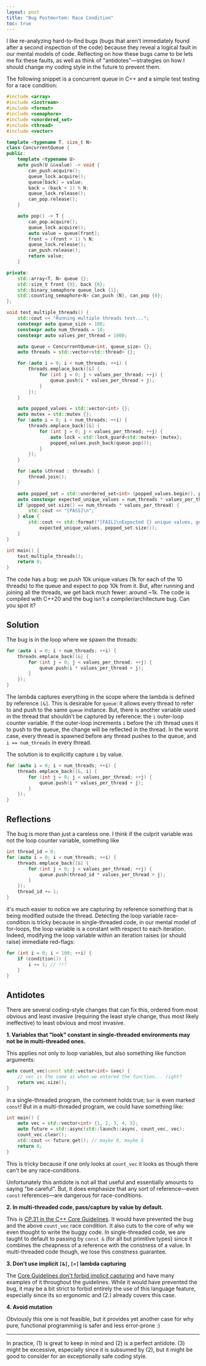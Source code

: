 ```yaml
---
layout: post
title: "Bug Postmortem: Race Condition"
toc: true
---
```


I like re-analyzing hard-to-find bugs (bugs that aren't immediately found after a second inspection of the code) because they reveal a logical fault in our mental models of code. Reflecting on how these bugs came to be lets me fix these faults, as well as think of "antidotes"—strategies on how I should change my coding style in the future to prevent them.

The following snippet is a concurrent queue in C++ and a simple test testing for a race condition:

```c++
#include <array>
#include <iostream>
#include <format>
#include <semaphore>
#include <unordered_set>
#include <thread>
#include <vector>

template <typename T, size_t N>
class ConcurrentQueue {
public:
    template <typename U>
    auto push(U &&value) -> void {
        can_push.acquire();
        queue_lock.acquire();
        queue[back] = value;
        back = (back + 1) % N;
        queue_lock.release();
        can_pop.release();
    }

    auto pop() -> T {
        can_pop.acquire();
        queue_lock.acquire();
        auto value = queue[front];
        front = (front + 1) % N;
        queue_lock.release();
        can_push.release();
        return value;
    }

private:
    std::array<T, N> queue {};
    std::size_t front {0}, back {0};
    std::binary_semaphore queue_lock {1};
    std::counting_semaphore<N> can_push {N}, can_pop {0};
};

void test_multiple_threads() {
    std::cout << "Running multiple threads test...";
    constexpr auto queue_size = 100;
    constexpr auto num_threads = 10;
    constexpr auto values_per_thread = 1000;

    auto queue = ConcurrentQueue<int, queue_size> {};
    auto threads = std::vector<std::thread> {};

    for (auto i = 0; i < num_threads; ++i) {
        threads.emplace_back([&] {
            for (int j = 0; j < values_per_thread; ++j) {
                queue.push(i * values_per_thread + j);
            }
        });
    }

    auto popped_values = std::vector<int> {};
    auto mutex = std::mutex {};
    for (auto i = 0; i < num_threads; ++i) {
        threads.emplace_back([&] {
            for (int j = 0; j < values_per_thread; ++j) {
                auto lock = std::lock_guard<std::mutex> {mutex};
                popped_values.push_back(queue.pop());
            }
        });
    }

    for (auto &thread : threads) {
        thread.join();
    }

    auto popped_set = std::unordered_set<int> {popped_values.begin(), popped_values.end()};
    auto constexpr expected_unique_values = num_threads * values_per_thread;
    if (popped_set.size() == num_threads * values_per_thread) {
        std::cout << "[PASS]\n";
    } else {
        std::cout << std::format("[FAIL]\nExpected {} unique values, got {}\n",
            expected_unique_values, popped_set.size());
    }
}

int main() {
    test_multiple_threads();
    return 0;
}
```

The code has a bug: we push 10k unique values (1k for each of the 10 threads) to the queue and expect to pop 10k from it. But, after running and joining all the threads, we get back much fewer: around ~1k. The code is compiled with C++20 and the bug isn't a compiler/architecture bug. Can you spot it?

## Solution

The bug is in the loop where we spawn the threads:

```c++
for (auto i = 0; i < num_threads; ++i) {
    threads.emplace_back([&] {
        for (int j = 0; j < values_per_thread; ++j) {
            queue.push(i * values_per_thread + j);
        }
    });
}
```

The lambda captures everything in the scope where the lambda is defined by reference `[&]`. This is desirable for `queue`: it allows every thread to refer to and push to the same `queue` instance. But, there is another variable used in the thread that shouldn't be captured by reference: the `i` outer-loop counter variable. If the outer-loop increments `i` before the `i`th thread uses it to push to the queue, the change will be reflected in the thread. In the worst case, every thread is spawned before any thread pushes to the queue, and `i == num_threads` in every thread.

The solution is to explicitly capture `i` by value.

```c++
for (auto i = 0; i < num_threads; ++i) {
    threads.emplace_back([&, i] {
        for (int j = 0; j < values_per_thread; ++j) {
            queue.push(i * values_per_thread + j);
        }
    });
}
```

## Reflections

The bug is more than just a careless one. I think if the culprit variable was not the loop counter variable, something like

```c++
int thread_id = 0;
for (auto i = 0; i < num_threads; ++i) {
    threads.emplace_back([&] {
        for (int j = 0; j < values_per_thread; ++j) {
            queue.push(thread_id * values_per_thread + j);
        }
    });
    thread_id += 1;
}
```

it's much easier to notice we are capturing by reference something that is being modified outside the thread. Detecting the loop variable race-condition is tricky because in single-threaded code, in our mental model of for-loops, the loop variable is a constant with respect to each iteration. Indeed, modifying the loop variable within an iteration raises (or should raise) immediate red-flags:

```c++
for (int i = 0; i < 100; ++i) {
    if (condition()) {
        i += 1; // !!!
    }
}
```

## Antidotes

There are several coding-style changes that can fix this, ordered from most obvious and least invasive (requiring the least style change, thus most likely ineffective) to least obvious and most invasive.

**1. Variables that "look" constant in single-threaded environments may not be in multi-threaded ones.**

This applies not only to loop variables, but also something like function arguments:

```c++
auto count_vec(const std::vector<int> &vec) {
    // vec is the same as when we entered the function... right?
    return vec.size();
}
```
in a single-threaded program, the comment holds true; `bar` is even marked `const`! But in a multi-threaded program, we could have something like:

```c++
int main() {
    auto vec = std::vector<int> {1, 2, 3, 4, 5};
    auto future = std::async(std::launch::async, count_vec, vec);
    count_vec.clear();
    std::cout << future.get(); // maybe 0, maybe 5
    return 0;
}
```

This is tricky because if one only looks at `count_vec` it looks as though there can't be any race-conditions.

Unfortunately this antidote is not all that useful and essentially amounts to saying "be careful". But, it does emphasize that any sort of reference—even `const` references—are dangerous for race-conditions.


**2. In multi-threaded code, pass/capture by value by default.**

This is [CP.31 in the C++ Core Guidelines](https://isocpp.github.io/CppCoreGuidelines/CppCoreGuidelines#cp31-pass-small-amounts-of-data-between-threads-by-value-rather-than-by-reference-or-pointer). It would have prevented the bug and the above `count_vec` race condition. It also cuts to the core of why we even thought to write the buggy code. In single-threaded code, we are taught to default to passing by `const &` (for all but primitive types) since it combines the cheapness of a reference with the constness of a value. In multi-threaded code though, we lose this constness guarantee.

**3. Don't use implicit `[&]`, `[=]` lambda capturing**

The [Core Guidelines don't forbid implicit capturing](https://isocpp.github.io/CppCoreGuidelines/CppCoreGuidelines#f52-prefer-capturing-by-reference-in-lambdas-that-will-be-used-locally-including-passed-to-algorithms) and have many examples of it throughout the guidelines. While it would have prevented the bug, it may be a bit strict to forbid entirely the use of this language feature, especially since its so ergonomic and (2.) already covers this case.

**4. Avoid mutation**

Obviously this one is not feasible, but it provides yet another case for why pure, functional programming is safer and less error-prone :)

---

In practice, (1) is great to keep in mind and (2) is a perfect antidote. (3) might be excessive, especially since it is subsumed by (2), but it might be good to consider for an exceptionally safe coding style.